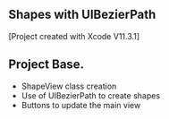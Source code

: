 ## Shapes with UIBezierPath
[Project created with Xcode V11.3.1]

## Project Base.
* ShapeView class creation
* Use of UIBezierPath to create shapes
* Buttons to update the main view
